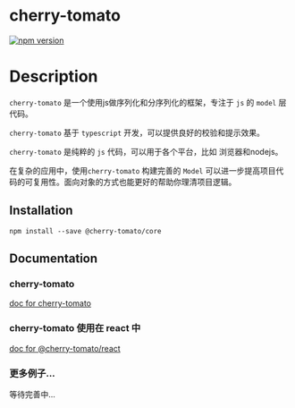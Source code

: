 # cherry-tomato
[![npm version](https://img.shields.io/npm/v/@cherry-tomato/core.svg?maxAge=3600)](https://www.npmjs.org/package/@cherry-tomato/core)

# Description
`cherry-tomato` 是一个使用js做序列化和分序列化的框架，专注于 `js` 的 `model` 层代码。

`cherry-tomato` 基于 `typescript` 开发，可以提供良好的校验和提示效果。

`cherry-tomato` 是纯粹的 `js` 代码，可以用于各个平台，比如 浏览器和nodejs。

在复杂的应用中，使用`cherry-tomato` 构建完善的 `Model` 可以进一步提高项目代码的可复用性。面向对象的方式也能更好的帮助你理清项目逻辑。

## Installation
```
npm install --save @cherry-tomato/core
```

## Documentation

### cherry-tomato
[doc for cherry-tomato](./packages/cherry-tomato)

### cherry-tomato 使用在 react 中
[doc for @cherry-tomato/react](./packages/cherry-tomato-react)

### 更多例子...
等待完善中...
